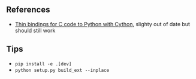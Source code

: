 ## References
- [Thin bindings for C code to Python with Cython](https://stavshamir.github.io/python/making-your-c-library-callable-from-python-by-wrapping-it-with-cython/), slighty out of date but should still work

## Tips
- `pip install -e .[dev]`
- `python setup.py build_ext --inplace`
